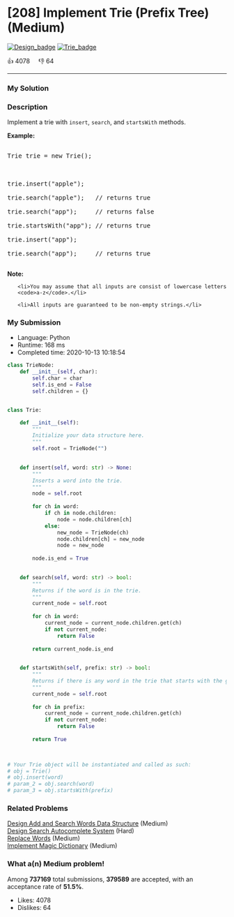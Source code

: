 # [208] Implement Trie (Prefix Tree) (Medium)

[![Design_badge](https://img.shields.io/badge/topic-Design-green.svg)](https://leetcode.com/problems/implement-trie-prefix-tree/)  [![Trie_badge](https://img.shields.io/badge/topic-Trie-green.svg)](https://leetcode.com/problems/implement-trie-prefix-tree/) 

:+1: 4078 &nbsp; &nbsp; :thumbsdown: 64

---

### My Solution


### Description
<p>Implement a trie with <code>insert</code>, <code>search</code>, and <code>startsWith</code> methods.</p>

<p><b>Example:</b></p>

<pre>
Trie trie = new Trie();

trie.insert(&quot;apple&quot;);
trie.search(&quot;apple&quot;);   // returns true
trie.search(&quot;app&quot;);     // returns false
trie.startsWith(&quot;app&quot;); // returns true
trie.insert(&quot;app&quot;);   
trie.search(&quot;app&quot;);     // returns true
</pre>

<p><b>Note:</b></p>

<ul>
	<li>You may assume that all inputs are consist of lowercase letters <code>a-z</code>.</li>
	<li>All inputs are guaranteed to be non-empty strings.</li>
</ul>



### My Submission

- Language: Python
- Runtime: 168 ms
- Completed time: 2020-10-13 10:18:54

```Python
class TrieNode:
    def __init__(self, char):
        self.char = char
        self.is_end = False
        self.children = {}


class Trie:

    def __init__(self):
        """
        Initialize your data structure here.
        """
        self.root = TrieNode("")
        

    def insert(self, word: str) -> None:
        """
        Inserts a word into the trie.
        """
        node = self.root
        
        for ch in word:
            if ch in node.children:
                node = node.children[ch]
            else:
                new_node = TrieNode(ch)
                node.children[ch] = new_node
                node = new_node
        
        node.is_end = True
        

    def search(self, word: str) -> bool:
        """
        Returns if the word is in the trie.
        """
        current_node = self.root
        
        for ch in word:
            current_node = current_node.children.get(ch)
            if not current_node:
                return False
        
        return current_node.is_end
        

    def startsWith(self, prefix: str) -> bool:
        """
        Returns if there is any word in the trie that starts with the given prefix.
        """
        current_node = self.root
        
        for ch in prefix:
            current_node = current_node.children.get(ch)
            if not current_node:
                return False
            
        return True
        


# Your Trie object will be instantiated and called as such:
# obj = Trie()
# obj.insert(word)
# param_2 = obj.search(word)
# param_3 = obj.startsWith(prefix)
```


### Related Problems
[Design Add and Search Words Data Structure](https://leetcode.com/problems/design-add-and-search-words-data-structure/) (Medium) <br>
[Design Search Autocomplete System](https://leetcode.com/problems/design-search-autocomplete-system/) (Hard) <br>
[Replace Words](https://leetcode.com/problems/replace-words/) (Medium) <br>
[Implement Magic Dictionary](https://leetcode.com/problems/implement-magic-dictionary/) (Medium) <br>



### What a(n) Medium problem!
Among **737169** total submissions, **379589** are accepted, with an acceptance rate of **51.5%**. <br>

- Likes: 4078
- Dislikes: 64

